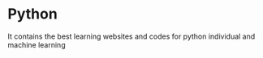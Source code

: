 # Python
It contains the best learning websites and codes for python individual and machine learning
